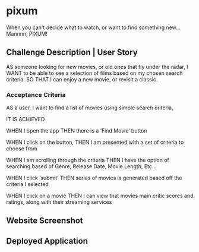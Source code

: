 # pixum
When you can't decide what to watch, or want to find something new... Mannnn, PIXUM!

## Challenge Description | User Story

AS someone looking for new movies, or old ones that fly under the radar,
I WANT to be able to see a selection of films based on my chosen search criteria.
SO THAT I can enjoy a new movie, or revisit a classic.

### Acceptance Criteria

AS a user, I want to find a list of movies using simple search criteria,

IT IS ACHIEVED

WHEN I open the app
THEN there is a ‘Find Movie’ button

WHEN I click on the button, 
THEN I am presented with a set of criteria to choose from

WHEN I am scrolling through the criteria
THEN I have the option of searching based of Genre, Release Date, Movie Length, Etc... 

WHEN I click ‘submit’
THEN series of movies is generated based off the criteria I selected

WHEN I click on a movie
THEN I can view that movies main critic scores and ratings, along with their streaming services 


## Website Screenshot


## Deployed Application

